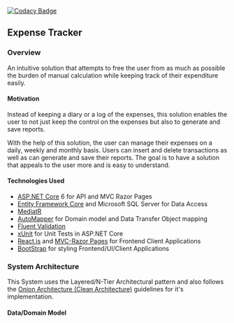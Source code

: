 [![Codacy Badge](https://app.codacy.com/project/badge/Grade/44e0255e3b034055a02a1b92855582b3)](https://www.codacy.com/gh/RonnieLutalo/ExpenseTracker/dashboard?utm_source=github.com&amp;utm_medium=referral&amp;utm_content=RonnieLutalo/ExpenseTracker&amp;utm_campaign=Badge_Grade)

## Expense Tracker

### Overview
An intuitive solution that attempts to free the user from as much as possible the burden of manual calculation while keeping track of their expenditure easily.

#### Motivation
Instead of keeping a diary or a log of the expenses, this solution enables the user to not just keep the control on the expenses but also to generate and save reports.

With the help of this solution, the user can manage their expenses on a daily, weekly and monthly basis. Users can insert and delete transactions as well as can generate and save their reports. The goal is to have a solution that appeals to the user more and is easy to understand.

#### Technologies Used
- [ASP.NET Core](https://dotnet.microsoft.com/en-us/apps/aspnet) 6 for API and MVC Razor Pages
- [Entity Framework Core](https://docs.microsoft.com/en-us/ef/) and Microsoft SQL Server for Data Access
- [MediatR](https://www.nuget.org/packages/MediatR/) 
- [AutoMapper](https://automapper.org/) for Domain model and Data Transfer Object mapping
- [Fluent Validation](https://fluentvalidation.net/) 
- [xUnit](https://xunit.net/) for Unit Tests in ASP.NET Core
- [React.js](https://reactjs.org/) and [MVC-Razor Pages](https://dotnet.microsoft.com/en-us/apps/aspnet/mvc) for Frontend Client Applications
- [BootStrap](https://getbootstrap.com/) for styling Frontend/UI/Client Applications 

### System Architecture 
This System uses the Layered/N-Tier Architectural pattern and also follows the [Onion Architecture (Clean Architecture)](https://blog.cleancoder.com/uncle-bob/2012/08/13/the-clean-architecture.html) guidelines for it's implementation.

#### Data/Domain Model

